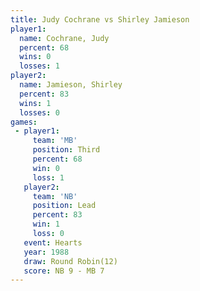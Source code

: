 ```yaml
---
title: Judy Cochrane vs Shirley Jamieson
player1:                 
  name: Cochrane, Judy   
  percent: 68            
  wins: 0                
  losses: 1              
player2:                 
  name: Jamieson, Shirley
  percent: 83            
  wins: 1                
  losses: 0              
games:
 - player1:         
     team: 'MB'     
     position: Third
     percent: 68    
     win: 0         
     loss: 1        
   player2:        
     team: 'NB'    
     position: Lead
     percent: 83   
     win: 1        
     loss: 0       
   event: Hearts        
   year: 1988           
   draw: Round Robin(12)
   score: NB 9 - MB 7   
---
```

